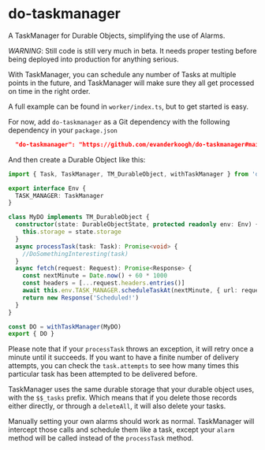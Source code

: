 # do-taskmanager

A TaskManager for Durable Objects, simplifying the use of Alarms.

_WARNING_: Still code is still very much in beta. It needs proper testing before being deployed into production for anything serious.

With TaskManager, you can schedule any number of Tasks at multiple points in the future, and TaskManager will make sure they all get processed on time in the right order.

A full example can be found in `worker/index.ts`, but to get started is easy.

For now, add `do-taskmanager` as a Git dependency with the following dependency in your `package.json`

```json
  "do-taskmanager": "https://github.com/evanderkoogh/do-taskmanager#main",
```

And then create a Durable Object like this:

```typescript
import { Task, TaskManager, TM_DurableObject, withTaskManager } from 'do-taskmanager'

export interface Env {
  TASK_MANAGER: TaskManager
}

class MyDO implements TM_DurableObject {
  constructor(state: DurableObjectState, protected readonly env: Env) {
    this.storage = state.storage
  }
  async processTask(task: Task): Promise<void> {
    //DoSomethingInteresting(task)
  }
  async fetch(request: Request): Promise<Response> {
    const nextMinute = Date.now() + 60 * 1000
    const headers = [...request.headers.entries()]
    await this.env.TASK_MANAGER.scheduleTaskAt(nextMinute, { url: request.url, headers })
    return new Response('Scheduled!')
  }
}

const DO = withTaskManager(MyDO)
export { DO }
```

Please note that if your `processTask` throws an exception, it will retry once a minute until it succeeds. If you want to have a finite number of delivery attempts, you can check the `task.attempts` to see how many times this particular task has been attempted to be delivered before.

TaskManager uses the same durable storage that your durable object uses, with the `$$_tasks` prefix. Which means that if you delete those records either directly, or through a `deleteAll`, it will also delete your tasks.

Manually setting your own alarms should work as normal. TaskManager will intercept those calls and schedule them like a task, except your `alarm` method will be called instead of the `processTask` method.
